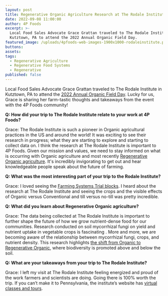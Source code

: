 ```yaml
---
layout: post
title: Regenerative Organic Agriculture Research at The Rodale Institute
date: 2022-09-08 11:00:00
author: 4P Foods
excerpt: >-
  Local Food Sales Advocate Grace Grattan traveled to The Rodale Institute in
  Kutztown, PA to attend the 2022 Annual Organic Field Day.
featured_image: /uploads/4pfoods-web-images-1900x1000-rodaleinstitute.png
buttons:
assets:
tags:
  - Regenerative Agriculture
  - Regenerative Food Systems
  - Regenerative
published: false
---
```

<div class="editable"><p>Local Food Sales Advocate Grace Grattan traveled to The Rodale Institute in Kutztown, PA to attend the <a href="https://rodaleinstitute.org/events/2022-organic-field-day/">2022 Annual Organic Field Day</a>. Lucky for us, Grace is sharing her farm-tastic thoughts and takeaways from the event with the 4P Foods community!</p><p><strong>Q: How did your trip to The Rodale Institute relate to your work at 4P Foods?</strong></p><p>Grace: The Rodale Institute is such a pioneer in Organic agricultural practices in the US and around the world! It was exciting to see their research in progress; what they are starting to explore and starting to collect data on. I think the research at The Rodale Institute is important to 4P Foods. Given our mission and values, we need to stay informed on what is occurring with Organic agriculture and most recently <a href="https://rodaleinstitute.org/why-organic/organic-basics/regenerative-organic-agriculture/">Regenerative Organic agriculture</a>. It's incredibly invigorating to get out and hear knowledgeable people speak about the future of farming.</p><p><strong>Q: What was the most interesting part of your trip to the Rodale Institute?</strong></p><p>Grace: I loved seeing the <a href="https://rodaleinstitute.org/science/">Farming Systems Trial blocks</a>. I heard about the research at The Rodale Institute and seeing the crops and the visible effects of Organic versus Conventional and till versus no-till was pretty incredible.</p><p><strong>Q: What did you learn about Regenerative Organic agriculture?</strong></p><p>Grace: The data being collected at The Rodale Institute is important to further shape the future of how we grow nutrient-dense food for our communities. Research conducted on soil mycorrhizal fungi on yield and nutrient uptake in vegetable crops is fascinating . More and more, we are becoming aware of the relationship between mycorrhizal fungi, crops, and nutrient density. This research highlights <a href="https://rodaleinstitute.org/science/farming-systems-trial/">the shift from Organic to Regenerative Organic</a>, where biodiversity is promoted above and below the soil.</p><p><strong>Q: What are your takeaways from your trip to The Rodale Institute?</strong></p>Grace: I left my visit at The Rodale Institute feeling energized and proud of the work farmers and scientists are doing. Going there is 100% worth the trip. If you can&rsquo;t make it to Pennsylvania, the institute&rsquo;s website has <a href="https://courses.rodaleinstitute.org/">virtual classes and tours</a>.<strong> </strong></div>